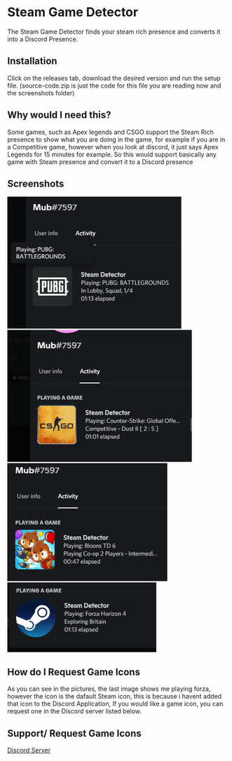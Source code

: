 # Steam Game Detector

The Steam Game Detector finds your steam rich presence and converts it into a Discord Presence.

## Installation

Click on the releases tab, download the desired version and run the setup file. (source-code.zip is just the code for this file you are reading now and the screenshots folder)

## Why would I need this?

Some games, such as Apex legends and CSGO support the Steam Rich presence to show what you are doing in the game, for example if you are in a Competitive game, however when you look at discord, it just says Apex Legends for 15 minutes for example. So this would support basically any game with Steam presence and convert it to a Discord presence

## Screenshots

![PUGB](/screenshots/pubg.png?raw=true "PUBG") ![CSGO](/screenshots/csgo.png?raw=true "CSGO") ![Bloons](/screenshots/bloons.png?raw=true "BLOONS") ![No Game Icon](/screenshots/noico.png?raw=true "No Game Icon")


## How do I Request Game Icons

As you can see in the pictures, the last image shows me playing forza, however the icon is the dafault Steam icon, this is because i havent added that icon to the Discord Application, If you would like a game icon, you can request one in the Discord server listed below.


## Support/ Request Game Icons
[Discord Server](https://discord.gg/8Hjfsp3VtF)
